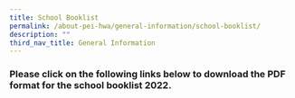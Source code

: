 ```yaml
---
title: School Booklist
permalink: /about-pei-hwa/general-information/school-booklist/
description: ""
third_nav_title: General Information
---
```

### Please click on the following links below to download the PDF format for the school booklist 2022.